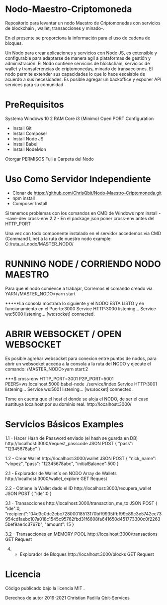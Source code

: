 # Nodo-Maestro-Criptomoneda
Repositorio para levantar un nodo Maestro de Criptomonedas con servicios de blockchain , wallet, transacciones y minado-.

En el presente se proporciona la información para el uso de cadena de bloques.

Un Nodo para crear aplicaciones y servicios con Node JS, es extensible y configurable para adaptarse de manera agil a plataformas de gestión y administración.
El Nodo contiene servicios de blockchain, servicios de wallet y transaferencias de criptomonedas, minado de transacciones.
El nodo permite extender sus capacidades lo que lo hace escalable de acuerdo a sus necesidades.
Es posible agregar un backoffice y exponer API services para su comunidad.


# PreRequisitos

Systema Windows 10
2 RAM Core i3 (Minimo)
Open PORT Configuration 

- Install Git
- Install Composer
- Install Node JS
- Install Babel 
- Install NodeMon

Otorgar PERMISOS Full a Carpeta del Nodo


# Uso Como Servidor Independiente 

- Clonar de https://github.com/ChrisQbit/Nodo-Maestro-Criptomoneda.git
- npm install
- Composer Install

Si tenemos problemas con los comandos en CMD de Windows 
npm install --save-dev cross-env
2.2 - En el package json poner cross-env antes del HTTP_PORT

Una vez con todo componente instalado en el servidor accedemos via CMD (Command Line) a la ruta de nuestro nodo
example:
C:/ruta_al_nodo/MASTER_NODO/





# RUNNING NODE / CORRIENDO NODO MAESTRO
Para que el nodo comience a trabajar, Corremos el comando creado via YARN
/MASTER_NODO>yarn start

*****La consola mostrara lo siguiente y el NODO ESTA LISTO y en funcionamiento en el Puerto:3000
Service HTTP:3000 listening...
Service ws:5000 listening...
[ws:socket] connected.





# ABRIR WEBSOCKET / OPEN WEBSOCKET
Es posible agrehar websocket para conexion entre puntos de nodos, para abrir un websocket acceda a la consola a la ruta del NODO y ejecute el comando:
/MASTER_NODO>yarn start:2  


***$ cross-env HTTP_PORT=3001 P2P_PORT=5001 PEERS=ws:localhost:5000 babel-node ./service/index
Service HTTP:3001 listening...
Service ws:5001 listening...
[ws:socket] connected.


Tome en cuenta que el host el donde se aloja el NODO, de ser el caso sustituya localhost por su dominio real.
http://localhost:3000/



# Servicios Básicos Examples

1.1 - Hacer Hash de Password enviado (el hash se guarda en DB)
http://localhost:3000/request_passcode
JSON POST
{
	"pass": "12345678abc"
}

1.2 - Crear Wallet
http://localhost:3000/wallet
JSON POST
{
	"nick_name": "vlopez",
	"pass": "12345678abc",
	"initialBalance":500
}


2.1 - Explorador de Wallet´s en NODO Array de Wallets
http://localhost:3000/wallet_explore
GET Request 

2.2 - Obtiene la Wallet dado el ID
http://localhost:3000/recupera_wallet
JSON POST 
{
	"ide":0
}

3.1 - Transacciones 
http://localhost:3000/transaction_me_to
JSON POST 
{
	"ide":0,
	"recipient":"04d3c0dc2ebc72800018513170bff9935ffbf99c89c3e5742ec73954cd1aebc107a018c1545c95762fbd31f6608fa641650d451773300c0f22635bef9ae4c3767b",
	"amount": 15
}

3.2 - Transacciones en MEMORY POOL
http://localhost:3000/transactions
GET Request

4. - Explorador de Bloques 
http://localhost:3000/blocks
GET Request

# Licencia
Código publicado bajo la licencia MIT .

Derechos de autor 2019-2021 Christian Padilla
Qbit-Services 
